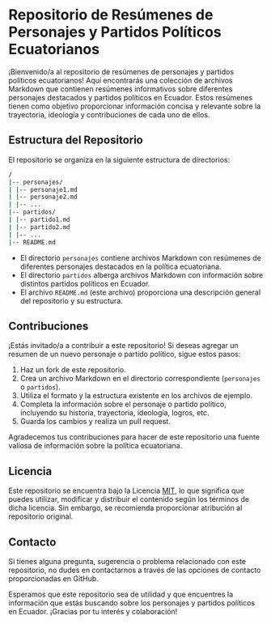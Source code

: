 # Repositorio de Resúmenes de Personajes y Partidos Políticos Ecuatorianos

¡Bienvenido/a al repositorio de resúmenes de personajes y partidos políticos ecuatorianos! Aquí encontrarás una colección de archivos Markdown que contienen resúmenes informativos sobre diferentes personajes destacados y partidos políticos en Ecuador. Estos resúmenes tienen como objetivo proporcionar información concisa y relevante sobre la trayectoria, ideología y contribuciones de cada uno de ellos.

## Estructura del Repositorio

El repositorio se organiza en la siguiente estructura de directorios:

```bash
/
|-- personajes/
| |-- personaje1.md
| |-- personaje2.md
| |-- ...
|-- partidos/
| |-- partido1.md
| |-- partido2.md
| |-- ...
|-- README.md
```

- El directorio `personajes` contiene archivos Markdown con resúmenes de diferentes personajes destacados en la política ecuatoriana.
- El directorio `partidos` alberga archivos Markdown con información sobre distintos partidos políticos en Ecuador.
- El archivo `README.md` (este archivo) proporciona una descripción general del repositorio y su estructura.

## Contribuciones

¡Estás invitado/a a contribuir a este repositorio! Si deseas agregar un resumen de un nuevo personaje o partido político, sigue estos pasos:

1. Haz un fork de este repositorio.
2. Crea un archivo Markdown en el directorio correspondiente (`personajes` o `partidos`).
3. Utiliza el formato y la estructura existente en los archivos de ejemplo.
4. Completa la información sobre el personaje o partido político, incluyendo su historia, trayectoria, ideología, logros, etc.
5. Guarda los cambios y realiza un pull request.

Agradecemos tus contribuciones para hacer de este repositorio una fuente valiosa de información sobre la política ecuatoriana.

## Licencia

Este repositorio se encuentra bajo la Licencia [MIT](https://opensource.org/licenses/MIT), lo que significa que puedes utilizar, modificar y distribuir el contenido según los términos de dicha licencia. Sin embargo, se recomienda proporcionar atribución al repositorio original.

## Contacto

Si tienes alguna pregunta, sugerencia o problema relacionado con este repositorio, no dudes en contactarnos a través de las opciones de contacto proporcionadas en GitHub.

Esperamos que este repositorio sea de utilidad y que encuentres la información que estás buscando sobre los personajes y partidos políticos en Ecuador. ¡Gracias por tu interés y colaboración!
